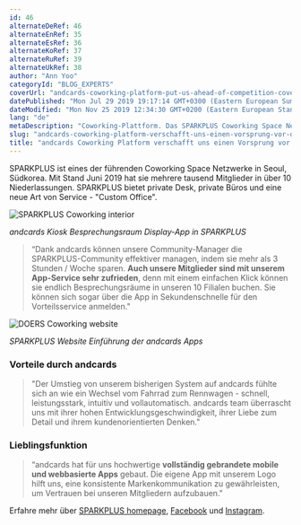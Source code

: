 ```yaml
---
id: 46
alternateDeRef: 46
alternateEnRef: 35
alternateEsRef: 36
alternateKoRef: 37
alternateRuRef: 39
alternateUkRef: 38
author: "Ann Yoo"
categoryId: "BLOG_EXPERTS"
coverUrl: "andcards-coworking-platform-put-us-ahead-of-competition-cover.png"
datePublished: "Mon Jul 29 2019 19:17:14 GMT+0300 (Eastern European Summer Time)"
dateModified: "Mon Nov 25 2019 12:34:30 GMT+0200 (Eastern European Standard Time)"
lang: "de"
metaDescription: "Coworking-Plattform. Das SPARKPLUS Coworking Space Netzwerk in Seoul verrät die Geschichte, wie sie dank andcards Coworking Platform der Konkurrenz voraus sind."
slug: "andcards-coworking-platform-verschafft-uns-einen-vorsprung-vor-dem-wettbewerb"
title: "andcards Coworking Platform verschafft uns einen Vorsprung vor dem Wettbewerb"
---
```


SPARKPLUS ist eines der führenden Coworking Space Netzwerke in Seoul, Südkorea. Mit Stand Juni 2019 hat sie mehrere tausend Mitglieder in über 10 Niederlassungen. SPARKPLUS bietet private Desk, private Büros und eine neue Art von Service - "Custom Office".

![SPARKPLUS Coworking interior](https://s3.ap-northeast-2.amazonaws.com/blogs.andcards.com/andcards-coworking-platform-put-us-ahead-of-competition-1.png|height=1080,width=1920)

_andcards Kiosk Besprechungsraum Display-App in SPARKPLUS_

> “Dank andcards können unsere Community-Manager die SPARKPLUS-Community effektiver managen, indem sie mehr als 3 Stunden / Woche sparen. **Auch unsere Mitglieder sind mit unserem App-Service sehr zufrieden**, denn mit einem einfachen Klick können sie endlich Besprechungsräume in unseren 10 Filialen buchen. Sie können sich sogar über die App in Sekundenschnelle für den Vorteilsservice anmelden."

![DOERS Coworking website](https://s3.ap-northeast-2.amazonaws.com/blogs.andcards.com/andcards-coworking-platform-put-us-ahead-of-competition-2.png|height=1080,width=1920)

_SPARKPLUS Website Einführung der andcards Apps_

### Vorteile durch andcards

> "Der Umstieg von unserem bisherigen System auf andcards fühlte sich an wie ein Wechsel vom Fahrrad zum Rennwagen - schnell, leistungsstark, intuitiv und vollautomatisch. andcards team überrascht uns mit ihrer hohen Entwicklungsgeschwindigkeit, ihrer Liebe zum Detail und ihrem kundenorientierten Denken."

### Lieblingsfunktion

> “andcards hat für uns hochwertige **vollständig gebrandete mobile und webbasierte Apps** gebaut. Die eigene App mit unserem Logo hilft uns, eine konsistente Markenkommunikation zu gewährleisten, um Vertrauen bei unseren Mitgliedern aufzubauen."

Erfahre mehr über [SPARKPLUS homepage](https://sparkplus.co), [Facebook](https://www.facebook.com/sparkplusoffice) und [Instagram](https://www.instagram.com/sparkplus_official/).

